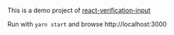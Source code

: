 This is a demo project of [react-verification-input](https://github.com/paiyou-network/react-verification-input)

Run with `yarn start` and browse http://localhost:3000
